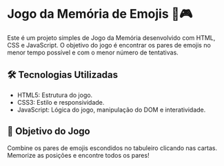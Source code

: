 # Jogo da Memória de Emojis 🧠🎮
Este é um projeto simples de Jogo da Memória desenvolvido com HTML, CSS e JavaScript. O objetivo do jogo é encontrar os pares de emojis no menor tempo possível e com o menor número de tentativas.

## 🛠️ Tecnologias Utilizadas
- HTML5: Estrutura do jogo.
- CSS3: Estilo e responsividade.
- JavaScript: Lógica do jogo, manipulação do DOM e interatividade.

## 🎯 Objetivo do Jogo
Combine os pares de emojis escondidos no tabuleiro clicando nas cartas. Memorize as posições e encontre todos os pares!
